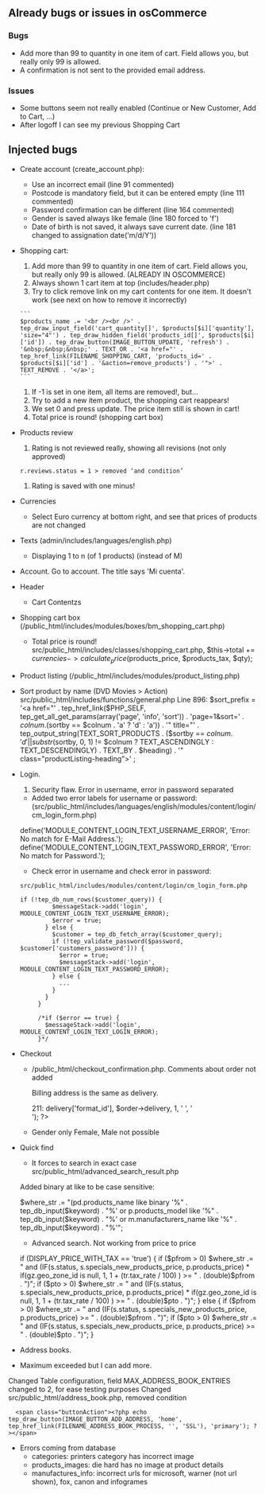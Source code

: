 ## Already bugs or issues in osCommerce

### Bugs

- Add more than 99 to quantity in one item of cart. Field allows you, but really only
99 is allowed.
- A confirmation is not sent to the provided email address.

### Issues

- Some buttons seem not really enabled (Continue or New Customer, Add to Cart, ...) 
- After logoff I can see my previous Shopping Cart

## Injected bugs

- Create account (create_account.php):
    * Use an incorrect email (line 91 commented)
    * Postcode is mandatory field, but it can be entered empty (line 111 commented)
    * Password confirmation can be different (line 164 commented)
    * Gender is saved always like female (line 180 forced to 'f')
    * Date of birth is not saved, it always save current date. (line 181 changed to assignation
    date('m/d/Y'))
    
- Shopping cart:

  1.	Add more than 99 to quantity in one item of cart. Field allows you, but really only 99 is allowed. (ALREADY IN OSCOMMERCE)
  1.	Always shown 1 cart item at top (includes/header.php)
  1.	Try to click remove link on my cart contents for one item. It doesn't work (see next on how to remove it incorrectly)

      ```
      $products_name .= '<br /><br />' . tep_draw_input_field('cart_quantity[]', $products[$i]['quantity'], 'size="4"') . tep_draw_hidden_field('products_id[]', $products[$i]['id']) . tep_draw_button(IMAGE_BUTTON_UPDATE, 'refresh') . '&nbsp;&nbsp;&nbsp;' . TEXT_OR . '<a href="' . tep_href_link(FILENAME_SHOPPING_CART, 'products_id=' . $products[$i]['id'] . '&action=remove_products') . '">' . TEXT_REMOVE . '</a>';
      ```

  1.	If -1 is set in one item, all items are removed!, but…
  1.	Try to add a new item product, the shopping cart reappears!
  1.	We set 0 and press update. The price item still is shown in cart!
  1.	Total price is round! (shopping cart box)

- Products review 

  1.	Rating is not reviewed really, showing all revisions (not only approved)

    ```r.reviews.status = 1 > removed ‘and condition’```

  1.	Rating is saved with one minus!

- Currencies

  * Select Euro currency at bottom right, and see that prices of products are not changed
  
  
                                                               
- Texts (admin/includes/languages/english.php)    
  * Displaying 1 to n (of 1 products) (instead of M)
  
- Account. Go to account. The title says 'Mi cuenta'.
- Header
  * Cart Contentzs
  

- Shopping cart box (/public_html/includes/modules/boxes/bm_shopping_cart.php)
  * Total price is round!
   src/public_html/includes/classes/shopping_cart.php, 
   $this->total += $currencies->calculate_price($products_price, $products_tax, $qty);
   
   
- Product listing (/public_html/includes/modules/product_listing.php)
 * Sort product by name (DVD Movies > Action)
       src/public_html/includes/functions/general.php
       Line 896: $sort_prefix = '<a href="' . tep_href_link($PHP_SELF, tep_get_all_get_params(array('page', 'info', 'sort')) . 'page=1&sort=' . $colnum . ($sortby == $colnum . 'a' ? 'd' : 'a')) . '" title="' . tep_output_string(TEXT_SORT_PRODUCTS . ($sortby == $colnum . 'd' || substr($sortby, 0, 1) != $colnum ? TEXT_ASCENDINGLY : TEXT_DESCENDINGLY) . TEXT_BY . $heading) . '" class="productListing-heading">' ;
 
 
 
- Login.
     1. Security flaw. Error in username, error in password separated
     
     * Added two error labels for username or password:
     (src/public_html/includes/languages/english/modules/content/login/cm_login_form.php)
     
     define('MODULE_CONTENT_LOGIN_TEXT_USERNAME_ERROR', 'Error: No match for E-Mail Address.');
     define('MODULE_CONTENT_LOGIN_TEXT_PASSWORD_ERROR', 'Error: No match for Password.');
        
     * Check error in username and check error in password:
      
     ```src/public_html/includes/modules/content/login/cm_login_form.php```
    
     ```
     if (!tep_db_num_rows($customer_query)) {
              $messageStack->add('login', MODULE_CONTENT_LOGIN_TEXT_USERNAME_ERROR);
              $error = true;
            } else {
              $customer = tep_db_fetch_array($customer_query);
              if (!tep_validate_password($password, $customer['customers_password'])) {
                $error = true;
                $messageStack->add('login', MODULE_CONTENT_LOGIN_TEXT_PASSWORD_ERROR);
              } else {
                ...
              }
            }
          }
    
          /*if ($error == true) {
            $messageStack->add('login', MODULE_CONTENT_LOGIN_TEXT_LOGIN_ERROR);
          }*/
     ```
  
- Checkout
   * /public_html/checkout_confirmation.php. Comments about order not added
   
     Billing address is the same as delivery.
     
     211:  <td><?php echo tep_address_format($order->delivery['format_id'], $order->delivery, 1, ' ', '<br />'); ?></td>
   
    * Gender only Female, Male not possible
    
    
- Quick find

  * It forces to search in exact case
  src/public_html/advanced_search_result.php
  
  Added binary at like to be case sensitive:
  
  $where_str .= "(pd.products_name like binary '%" . tep_db_input($keyword) . "%' or p.products_model like '%" . tep_db_input($keyword) . "%' or m.manufacturers_name like '%" . tep_db_input($keyword) . "%'";
  
  
  * Advanced search. Not working from price to price

   
  if (DISPLAY_PRICE_WITH_TAX == 'true') {
    if ($pfrom > 0) $where_str .= " and (IF(s.status, s.specials_new_products_price, p.products_price) * if(gz.geo_zone_id is null, 1, 1 + (tr.tax_rate / 100) ) >= " . (double)$pfrom . ")";
    if ($pto > 0) $where_str .= " and (IF(s.status, s.specials_new_products_price, p.products_price) * if(gz.geo_zone_id is null, 1, 1 + (tr.tax_rate / 100) ) >= " . (double)$pto . ")";
  } else {
    if ($pfrom > 0) $where_str .= " and (IF(s.status, s.specials_new_products_price, p.products_price) >= " . (double)$pfrom . ")";
    if ($pto > 0) $where_str .= " and (IF(s.status, s.specials_new_products_price, p.products_price) >= " . (double)$pto . ")";
  }

- Address books. 

 * Maximum exceeded but I can add more.

  Changed Table configuration, field MAX_ADDRESS_BOOK_ENTRIES changed to 2, for ease testing purposes
  Changed src/public_html/address_book.php, removed condition
    
  <?php
    if (tep_count_customer_address_book_entries() < MAX_ADDRESS_BOOK_ENTRIES) {
  ?>
  
      <span class="buttonAction"><?php echo tep_draw_button(IMAGE_BUTTON_ADD_ADDRESS, 'home', tep_href_link(FILENAME_ADDRESS_BOOK_PROCESS, '', 'SSL'), 'primary'); ?></span>
  
  <?php
    }
  ?>
  
- Errors coming from database
   * categories: printers category has incorrect image
   * products_images: die hard has no image at product details
   * manufactures_info: incorrect urls for microsoft, warner (not url shown), fox, canon and infogrames
   
   